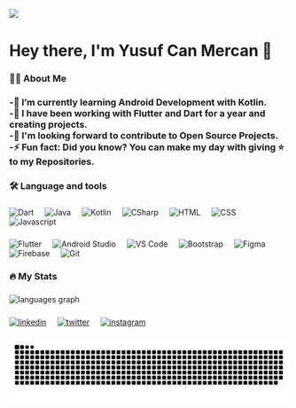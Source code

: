 <div align="left">
  <img src="https://visitor-badge.laobi.icu/badge?page_id=cusufcan.cusufcan&"  />
</div>

###

<h1 align="left">Hey there, I'm Yusuf Can Mercan 👋</h1>

###

<h3 align="left">👩‍💻  About Me</h3>

###

<h3 align="left">-🌱 I’m currently learning Android Development with Kotlin.<br>-📱 I have been working with Flutter and Dart for a year and creating projects.<br>-💬 I'm looking forward to contribute to Open Source Projects.<br>-⚡ Fun fact: Did you know? You can make my day with giving ⭐ to my Repositories.</h3>

###

<h3 align="left">🛠 Language and tools</h3>

###

<div align="left">
  <img src="https://cdn.jsdelivr.net/gh/devicons/devicon/icons/dart/dart-original.svg" height="40" alt="Dart" />
  <img width="12" />
  <img src="https://cdn.jsdelivr.net/gh/devicons/devicon/icons/java/java-original.svg" height="40" alt="Java" />
  <img width="12" />
  <img src="https://cdn.jsdelivr.net/gh/devicons/devicon/icons/kotlin/kotlin-original.svg" height="40" alt="Kotlin" />
  <img width="12" />
  <img src="https://cdn.jsdelivr.net/gh/devicons/devicon/icons/csharp/csharp-original.svg" height="40" alt="CSharp" />
  <img width="12" />
  <img src="https://cdn.jsdelivr.net/gh/devicons/devicon/icons/html5/html5-original.svg" height="40" alt="HTML" />
  <img width="12" />
  <img src="https://cdn.jsdelivr.net/gh/devicons/devicon/icons/css3/css3-original.svg" height="40" alt="CSS" />
  <img width="12" />
  <img src="https://cdn.jsdelivr.net/gh/devicons/devicon/icons/javascript/javascript-original.svg" height="40" alt="Javascript" />
</div>

###

<div align="left">
  <img src="https://cdn.jsdelivr.net/gh/devicons/devicon/icons/flutter/flutter-original.svg" height="40" alt="Flutter"  />
  <img width="12" />
  <img src="https://cdn.jsdelivr.net/gh/devicons/devicon/icons/androidstudio/androidstudio-original.svg" height="40" alt="Android Studio"  />
  <img width="12" />
  <img src="https://cdn.jsdelivr.net/gh/devicons/devicon/icons/vscode/vscode-original.svg" height="40" alt="VS Code"  />
  <img width="12" />
  <img src="https://cdn.jsdelivr.net/gh/devicons/devicon/icons/bootstrap/bootstrap-original.svg" height="40" alt="Bootstrap"  />
  <img width="12" />
  <img src="https://cdn.jsdelivr.net/gh/devicons/devicon/icons/figma/figma-original.svg" height="40" alt="Figma"  />
  <img width="12" />
  <img src="https://cdn.jsdelivr.net/gh/devicons/devicon/icons/firebase/firebase-plain.svg" height="40" alt="Firebase"  />
  <img width="12" />
  <img src="https://cdn.jsdelivr.net/gh/devicons/devicon/icons/git/git-original.svg" height="40" alt="Git"  />
</div>

###

<h3 align="left">🔥 My Stats</h3>

###

<div align="left">
  <img src="https://github-readme-stats.vercel.app/api/top-langs?username=cusufcan&locale=en&hide_title=false&layout=compact&card_width=320&langs_count=5&theme=dark&hide_border=false&order=2" height="150" alt="languages graph"  />
</div>

###

<div align="left">  
<a href="https://www.linkedin.com/in/yusuf-can-mercan-06ab96256/" target="blank"><img align="center" src="https://user-images.githubusercontent.com/88904952/234979284-68c11d7f-1acc-4f0c-ac78-044e1037d7b0.png" alt="linkedin" height="50" width="50" /></a>
<img width="12" />
<a href="https://twitter.com/cusufcan" target="blank"><img align="center" src="https://user-images.githubusercontent.com/88904952/234980676-61bfb021-ecc8-48f7-88e6-34c1b06c4a58.png" alt="twitter" height="50" width="50" /></a>
<img width="12" />
<a href="https://www.instagram.com/cusufcan/" target="blank"><img align="center" src="https://user-images.githubusercontent.com/88904952/234981169-2dd1e58f-4b7e-468c-8213-034ba62156c3.png" alt="instagram" height="50" width="50" /></a>
</div>

###

<img src="https://raw.githubusercontent.com/cusufcan/cusufcan/output/snake.svg" alt="Snake animation" />

###
